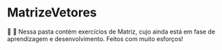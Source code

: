 # MatrizeVetores
:icecream: :statue_of_liberty: Nessa pasta contém exercícios de Matriz, cujo ainda está em fase de aprendizagem e desenvolvimento. Feitos com muito esforços!

